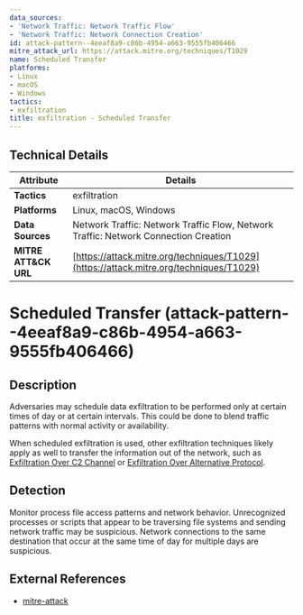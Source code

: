 ```yaml
---
data_sources:
- 'Network Traffic: Network Traffic Flow'
- 'Network Traffic: Network Connection Creation'
id: attack-pattern--4eeaf8a9-c86b-4954-a663-9555fb406466
mitre_attack_url: https://attack.mitre.org/techniques/T1029
name: Scheduled Transfer
platforms:
- Linux
- macOS
- Windows
tactics:
- exfiltration
title: exfiltration - Scheduled Transfer
---
```


## Technical Details

| Attribute | Details |
|-----------|----------|
| **Tactics** | exfiltration |
| **Platforms** | Linux, macOS, Windows |
| **Data Sources** | Network Traffic: Network Traffic Flow, Network Traffic: Network Connection Creation |
| **MITRE ATT&CK URL** | [https://attack.mitre.org/techniques/T1029](https://attack.mitre.org/techniques/T1029) |

# Scheduled Transfer (attack-pattern--4eeaf8a9-c86b-4954-a663-9555fb406466)

## Description
Adversaries may schedule data exfiltration to be performed only at certain times of day or at certain intervals. This could be done to blend traffic patterns with normal activity or availability.

When scheduled exfiltration is used, other exfiltration techniques likely apply as well to transfer the information out of the network, such as [Exfiltration Over C2 Channel](https://attack.mitre.org/techniques/T1041) or [Exfiltration Over Alternative Protocol](https://attack.mitre.org/techniques/T1048).

## Detection
Monitor process file access patterns and network behavior. Unrecognized processes or scripts that appear to be traversing file systems and sending network traffic may be suspicious. Network connections to the same destination that occur at the same time of day for multiple days are suspicious.

## External References
- [mitre-attack](https://attack.mitre.org/techniques/T1029)
